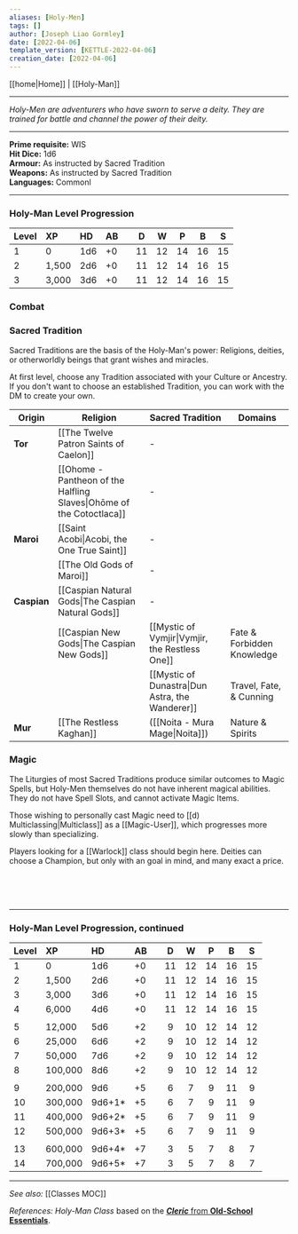 ```yaml
---
aliases: [Holy-Men]
tags: []
author: [Joseph Liao Gormley]
date: [2022-04-06]
template_version: [KETTLE-2022-04-06]
creation_date: [2022-04-06]
---
```

<!-- Home | Character Creation | -->
[[home|Home]] | [[Holy-Man]]
___
*Holy-Men are adventurers who have sworn to serve a deity. They are trained for battle and channel the power of their deity.*
___
**Prime requisite:** WIS<br>**Hit Dice:** 1d6<br>**Armour:** As instructed by Sacred Tradition<br>**Weapons:** As instructed by Sacred Tradition<br>**Languages:** Commonl
___
### Holy-Man Level Progression
| Level | XP    | HD  | AB  |     |  D  |  W  |  P  |  B  |  S  |
|:----- |:----- |:--- |:--- | --- |:---:|:---:|:---:|:---:|:---:|
| 1     | 0     | 1d6 | +0  |     | 11  | 12  | 14  | 16  | 15  |
| 2     | 1,500 | 2d6 | +0  |     | 11  | 12  | 14  | 16  | 15  |
| 3     | 3,000 | 3d6 | +0  |     | 11  | 12  | 14  | 16  | 15  |

### Combat
<!-- #Revisit Combat Magic-Users can only wield Daggers, and are unable to cast Spells while using Shields or wearing any kind of Armour. This makes them very vulnerable in combat. -->

<!--### Paradigms
Arcane Paradigms describe the various methods to learn magic, and are generally divided by country or ancestry. At first level, Magic-Users may choose the Paradigm associated with either their Culture, or their Ancestry.-->

### Sacred Tradition
Sacred Traditions are the basis of the Holy-Man's power: Religions, deities, or otherworldly beings that grant wishes and miracles.

At first level, choose any Tradition associated with your Culture or Ancestry. If you don't want to choose an established Tradition, you can work with the DM to create your own.


| Origin      | Religion                                                             | Sacred Tradition                                | Domains                    |
| ----------- | -------------------------------------------------------------------- | ----------------------------------------------- | -------------------------- |
| **Tor**     | [[The Twelve Patron Saints of Caelon]]                               | -                                               |                            |
|             | [[Ohome - Pantheon of the Halfling Slaves\|Ohōme of the Cotoctlaca]] | -                                               |                            |
| **Maroi**   | [[Saint Acobi\|Acobi, the One True Saint]]                           | -                                               |                            |
|             | [[The Old Gods of Maroi]]                                            | -                                               |                            |
| **Caspian** | [[Caspian Natural Gods\|The Caspian Natural Gods]]                   | -                                               |                            |
|             | [[Caspian New Gods\|The Caspian New Gods]]                           | [[Mystic of Vymjir\|Vymjir, the Restless One]]  | Fate & Forbidden Knowledge |
|             |                                                                      | [[Mystic of Dunastra\|Dun Astra, the Wanderer]] | Travel, Fate, & Cunning    |
| **Mur**     | [[The Restless Kaghan]]                                              | ([[Noita - Mura Mage\|Noita]])                  | Nature & Spirits                           |


### Magic
The Liturgies of most Sacred Traditions produce similar outcomes to Magic Spells, but Holy-Men themselves do not have inherent magical abilities. They do not have Spell Slots, and cannot activate Magic Items.

Those wishing to personally cast Magic need to [[d) Multiclassing|Multiclass]] as a [[Magic-User]], which progresses more slowly than specializing.

Players looking for a [[Warlock]] class should begin here. Deities can choose a Champion, but only with an goal in mind, and many exact a price. <!-- #Revisit Warlocks still gather favour, and can use favour to a) Refresh their Spell Slots. b) Create new Spell Slots c) Use Invocations d) -->

<br><br><br>
___
### Holy-Man Level Progression, continued

| Level | XP      | HD     | AB  |     |  D  |  W  |  P  |  B  |  S  |
|:----- |:------- |:------ |:--- | --- |:---:|:---:|:---:|:---:|:---:|
| 1     | 0       | 1d6    | +0  |     | 11  | 12  | 14  | 16  | 15  |
| 2     | 1,500   | 2d6    | +0  |     | 11  | 12  | 14  | 16  | 15  |
| 3     | 3,000   | 3d6    | +0  |     | 11  | 12  | 14  | 16  | 15  |
| 4     | 6,000   | 4d6    | +0  |     | 11  | 12  | 14  | 16  | 15  |
|       |         |        |     |     |     |     |     |     |     |
| 5     | 12,000  | 5d6    | +2  |     |  9  | 10  | 12  | 14  | 12  |
| 6     | 25,000  | 6d6    | +2  |     |  9  | 10  | 12  | 14  | 12  |
| 7     | 50,000  | 7d6    | +2  |     |  9  | 10  | 12  | 14  | 12  |
| 8     | 100,000 | 8d6    | +2  |     |  9  | 10  | 12  | 14  | 12  |
|       |         |        |     |     |     |     |     |     |     |
| 9     | 200,000 | 9d6    | +5  |     |  6  |  7  |  9  | 11  |  9  |
| 10    | 300,000 | 9d6+1* | +5  |     |  6  |  7  |  9  | 11  |  9  |
| 11    | 400,000 | 9d6+2* | +5  |     |  6  |  7  |  9  | 11  |  9  |
| 12    | 500,000 | 9d6+3* | +5  |     |  6  |  7  |  9  | 11  |  9  |
|       |         |        |     |     |     |     |     |     |     |
| 13    | 600,000 | 9d6+4* | +7  |     |  3  |  5  |  7  |  8  |  7  |
| 14    | 700,000 | 9d6+5* | +7  |     |  3  |  5  |  7  |  8  |  7  |

___
*See also:* [[Classes MOC]]

*References:* *Holy-Man Class* based on the [***Cleric*** from **Old-School Essentials**](https://oldschoolessentials.necroticgnome.com/srd/index.php/Cleric).
<!-- Sources, read more, links, etc. -->
<!-- *Source: Entry by [[Mike Maxin]].* -->
<!-- *References:* -->
<!-- Leave an empty line at the end, otherwise Exporter complains. -->


